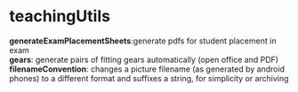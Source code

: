 teachingUtils
=============

**generateExamPlacementSheets**:generate pdfs for student placement in exam  
**gears**: generate pairs of fitting gears automatically (open office and PDF)  
**filenameConvention**: changes a picture filename (as generated by android phones) to a different format and suffixes a string, for simplicity or archiving  


